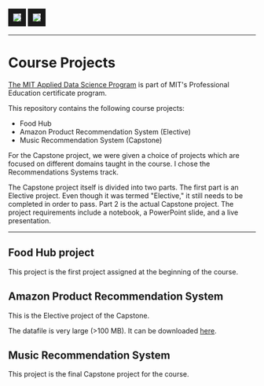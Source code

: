 <img src="https://professional.mit.edu/themes/basis/images/mit-red.svg" border="10"/>  <img src="https://professional.mit.edu/themes/basis/images/prof-ed-red.svg" border="10"/>

---

# Course Projects

[The MIT Applied Data Science Program](https://professional.mit.edu/course-catalog/applied-data-science-program-leveraging-ai-effective-decision-making) is part of MIT's Professional Education certificate program.

This repository contains the following course projects:

* Food Hub
* Amazon Product Recommendation System (Elective)
* Music Recommendation System (Capstone)

For the Capstone project, we were given a choice of projects which are focused on different domains taught in the course.  I chose the Recommendations Systems track.

The Capstone project itself is divided into two parts.  The first part is an Elective project.  Even though it was termed "Elective," it still needs to be completed in order to pass.  Part 2 is the actual Capstone project.  The project requirements include a notebook, a PowerPoint slide, and a live presentation.

---

## Food Hub project

This project is the first project assigned at the beginning of the course.

## Amazon Product Recommendation System

This is the Elective project of the Capstone.

The datafile is very large (>100 MB).  It can be downloaded [here](https://www.kaggle.com/datasets/saurav9786/amazon-product-reviews).

## Music Recommendation System

This project is the final Capstone project for the course.

